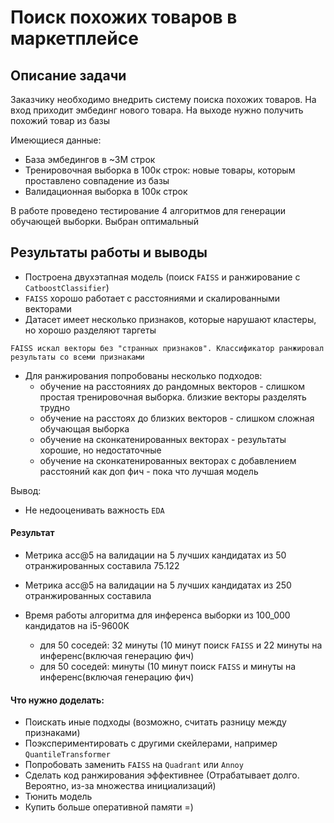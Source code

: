 # Поиск похожих товаров в маркетплейсе

## Описание задачи
Заказчику необходимо внедрить систему поиска похожих товаров. На вход приходит эмбединг нового товара. На выходе нужно получить похожий товар из базы

Имеющиеся данные:
- База эмбедингов в ~3М строк
- Тренировочная выборка в 100к строк: новые товары, которым проставлено совпадение из базы
- Валидационная выборка в 100к строк

В работе проведено тестирование 4 алгоритмов для генерации обучающей выборки. Выбран оптимальный

## Результаты работы и выводы
- Построена двухэтапная модель (поиск `FAISS` и ранжирование с `CatboostClassifier`)
- `FAISS` хорошо работает с расстояниями и скалированными векторами
- Датасет имеет несколько признаков, которые нарушают кластеры, но хорошо разделяют таргеты

`FAISS искал векторы без "странных признаков". Классификатор ранжировал результаты со всеми признаками`

- Для ранжирования попробованы несколько подходов:
    - обучение на расстояниях до рандомных векторов - слишком простая тренировочная выборка. близкие векторы разделять трудно
    - обучение на расстоях до близких векторов - слишком сложная обучающая выборка
    - обучение на сконкатенированных векторах - результаты хорошие, но недостаточные
    - обучение на сконкатенированных векторах с добавлением расстояний как доп фич - пока что лучшая модель
    
Вывод:
- Не недооценивать важность `EDA`

#### Результат
- Метрика acc@5 на валидации на 5 лучших кандидатах из 50 отранжированных составила 75.122
- Метрика acc@5 на валидации на 5 лучших кандидатах из 250 отранжированных составила 

- Время работы алгоритма для инференса выборки из 100_000 кандидатов на i5-9600K
    - для 50 соседей: 32 минуты (10 минут поиск `FAISS` и 22 минуты на инференс(включая генерацию фич)
    - для 50 соседей:  минуты (10 минут поиск `FAISS` и  минуты на инференс(включая генерацию фич)

#### Что нужно доделать:
- Поискать иные подходы (возможно, считать разницу между признаками)
- Поэкспериментировать с другими скейлерами, например `QuantileTransformer`
- Попробовать заменить `FAISS` на `Quadrant` или `Annoy`
- Сделать код ранжирования эффективнее (Отрабатывает долго. Вероятно, из-за множества инициализаций)
- Тюнить модель
- Купить больше оперативной памяти =)
